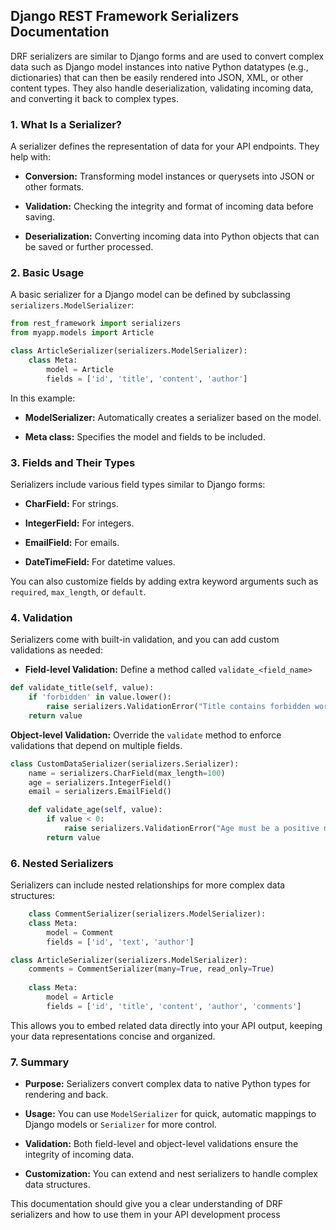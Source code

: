 ## Django REST Framework Serializers Documentation

DRF serializers are similar to Django forms and are used to convert complex data such as Django model instances into native Python datatypes (e.g., dictionaries) that can then be easily rendered into JSON, XML, or other content types. They also handle deserialization, validating incoming data, and converting it back to complex types.

### 1. What Is a Serializer?

A serializer defines the representation of data for your API endpoints. They help with:

- **Conversion:** Transforming model instances or querysets into JSON or other formats.
    
- **Validation:** Checking the integrity and format of incoming data before saving.
    
- **Deserialization:** Converting incoming data into Python objects that can be saved or further processed.
    

### 2. Basic Usage

A basic serializer for a Django model can be defined by subclassing `serializers.ModelSerializer`:

~~~ Python
from rest_framework import serializers
from myapp.models import Article

class ArticleSerializer(serializers.ModelSerializer):
    class Meta:
        model = Article
        fields = ['id', 'title', 'content', 'author']
~~~

In this example:

- **ModelSerializer:** Automatically creates a serializer based on the model.
    
- **Meta class:** Specifies the model and fields to be included.
    

### 3. Fields and Their Types

Serializers include various field types similar to Django forms:

- **CharField:** For strings.
    
- **IntegerField:** For integers.
    
- **EmailField:** For emails.
    
- **DateTimeField:** For datetime values.
    

You can also customize fields by adding extra keyword arguments such as `required`, `max_length`, or `default`.

### 4. Validation

Serializers come with built-in validation, and you can add custom validations as needed:

- **Field-level Validation:** Define a method called `validate_<field_name>`
~~~PYTHON 
def validate_title(self, value):
    if 'forbidden' in value.lower():
        raise serializers.ValidationError("Title contains forbidden word.")
    return value

~~~

**Object-level Validation:** Override the `validate` method to enforce validations that depend on multiple fields.

~~~ Python
class CustomDataSerializer(serializers.Serializer):
    name = serializers.CharField(max_length=100)
    age = serializers.IntegerField()
    email = serializers.EmailField()

    def validate_age(self, value):
        if value < 0:
            raise serializers.ValidationError("Age must be a positive number.")
        return value

~~~
### 6. Nested Serializers

Serializers can include nested relationships for more complex data structures:

~~~python 
	class CommentSerializer(serializers.ModelSerializer):
    class Meta:
        model = Comment
        fields = ['id', 'text', 'author']

class ArticleSerializer(serializers.ModelSerializer):
    comments = CommentSerializer(many=True, read_only=True)
    
    class Meta:
        model = Article
        fields = ['id', 'title', 'content', 'author', 'comments']
~~~

This allows you to embed related data directly into your API output, keeping your data representations concise and organized.

### 7. Summary

- **Purpose:** Serializers convert complex data to native Python types for rendering and back.
    
- **Usage:** You can use `ModelSerializer` for quick, automatic mappings to Django models or `Serializer` for more control.
    
- **Validation:** Both field-level and object-level validations ensure the integrity of incoming data.
    
- **Customization:** You can extend and nest serializers to handle complex data structures.
    

This documentation should give you a clear understanding of DRF serializers and how to use them in your API development process